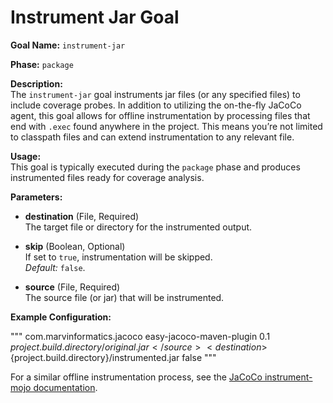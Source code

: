 # Instrument Jar Goal

**Goal Name:** `instrument-jar`

**Phase:** `package`

**Description:**  
The `instrument-jar` goal instruments jar files (or any specified files) to include coverage probes. In addition to utilizing the on-the-fly JaCoCo agent, this goal allows for offline instrumentation by processing files that end with `.exec` found anywhere in the project. This means you’re not limited to classpath files and can extend instrumentation to any relevant file.

**Usage:**  
This goal is typically executed during the `package` phase and produces instrumented files ready for coverage analysis.

**Parameters:**

- **destination** (File, Required)  
  The target file or directory for the instrumented output.

- **skip** (Boolean, Optional)  
  If set to `true`, instrumentation will be skipped.  
  *Default:* `false`.

- **source** (File, Required)  
  The source file (or jar) that will be instrumented.

**Example Configuration:**

"""
<plugin>
  <groupId>com.marvinformatics.jacoco</groupId>
  <artifactId>easy-jacoco-maven-plugin</artifactId>
  <version>0.1</version>
  <configuration>
    <source>${project.build.directory}/original.jar</source>
    <destination>${project.build.directory}/instrumented.jar</destination>
    <skip>false</skip>
  </configuration>
</plugin>
"""

For a similar offline instrumentation process, see the [JaCoCo instrument-mojo documentation](https://www.eclemma.org/jacoco/trunk/doc/instrument-mojo.html).

